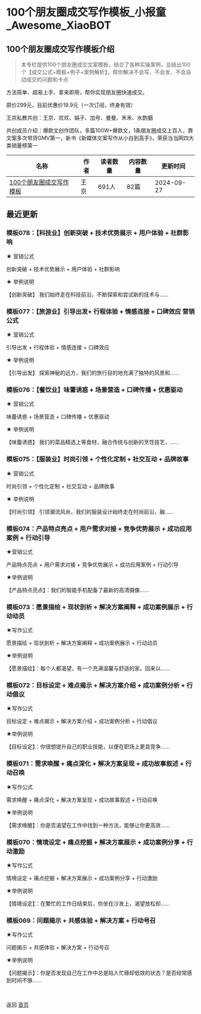 # 100个朋友圈成交写作模板_小报童_Awesome_XiaoBOT

## 100个朋友圈成交写作模板介绍
> 本专栏提供100个朋友圈成交文案模板，结合了各种实操案例，总结出100个【成交公式+模板+例子+案例解析】，帮你解决不会写、不会发、不会自动成交的问题和卡点    
    
方法简单、超易上手、拿来即用，帮你实现朋友圈快速成交。    
    
原价299元，目前优惠价19.9元（一次订阅，终身有效）    
    
王京私教共创：王京、欢欢、娟子、加号、曼曼、禾禾、水韵胭    
    
共创成员介绍：爆款文创作团队，多篇100W+爆款文，1条朋友圈成交上百人，靠文案多次带货GMV第一，新书《新媒体文案写作从小白到高手》，荣获当当网四大类销量榜第一  
  


|名称|作者|读者数量|内容数量|更新时间|
|---|---|---|---|---|
|[100个朋友圈成交写作模板](https://xiaobot.net/p/xinsheng2020072?refer=9c3f1c95-a052-465a-9902-f6d75080262a)|王京|691人|82篇|2024-09-27|

## 最近更新
### 模板078：【科技业】创新突破 + 技术优势展示 + 用户体验 + 社群影响

★ 营销公式

创新突破 + 技术优势展示 + 用户体验 + 社群影响

★ 举例说明

【创新突破】 我们始终走在科技前沿，不断探索和尝试新的技术与......

### 模板077：【旅游业】引导出发+ 行程体验 + 情感连接 + 口碑效应 营销公式

★ 营销公式

引导出发 + 行程体验 + 情感连接 + 口碑效应

★ 举例说明

【引导出发】 探索神秘的远方，我们的旅行目的地充满了独特的风景和......

### 模板076：【餐饮业】味蕾诱惑 + 场景营造 + 口碑传播 + 优惠驱动

★ 营销公式

味蕾诱惑 + 场景营造 + 口碑传播 + 优惠驱动

★ 举例说明

【味蕾诱惑】 我们的菜品精选上等食材，融合传统与创新的烹饪技艺，......

### 模板075：【服装业】时尚引领 + 个性化定制 + 社交互动 + 品牌故事

★ 营销公式

时尚引领 + 个性化定制 + 社交互动 + 品牌故事

★ 举例说明

【时尚引领】 引领潮流风尚，我们的服装设计始终走在时尚前沿，融......

### 模板074：产品特点亮点 + 用户需求对接 + 竞争优势展示 + 成功应用案例 + 行动引导

★营销公式

产品特点亮点 + 用户需求对接 + 竞争优势展示 + 成功应用案例 + 行动引导

★举例说明

【产品特点亮点】：我们的智能手机配备了最新的高清摄像......

### 模板073：愿景描绘 + 现状剖析 + 解决方案阐释 + 成功案例展示 + 行动动员

★写作公式

愿景描绘 + 现状剖析 + 解决方案阐释 + 成功案例展示 + 行动动员

★举例说明

【愿景描绘】：每个人都渴望，有一个充满温馨与舒适的家。回来以......

### 模板072：目标设定 + 难点揭示 + 解决方案介绍 + 成功案例分析 + 行动倡议

★写作公式

目标设定 + 难点揭示 + 解决方案介绍 + 成功案例分析 + 行动倡议

★举例说明

【目标设定】：你很想提升自己的职业技能，以便在职场上更具竞争......

### 模板071：需求唤醒 + 痛点深化 + 解决方案呈现 + 成功故事叙述 + 行动召唤

★写作公式

需求唤醒 + 痛点深化 + 解决方案呈现 + 成功故事叙述 + 行动召唤

★举例说明

【需求唤醒】：你是否渴望在工作中找到一种方法，能够让你更高效......

### 模板070：情境设定 + 痛点挖掘 + 解决方案展示 + 成功案例分享 + 行动激励

★写作公式

情境设定 + 痛点挖掘 + 解决方案展示 + 成功案例分享 + 行动激励

★举例说明

【情境设定】：在繁忙的工作日结束后，你坐在沙发上，渴望放松却......

### 模板069：问题揭示 + 共感体验 + 解决方案 + 行动号召

★写作公式

问题揭示 + 共感体验 + 解决方案 + 行动号召

★举例说明

【问题揭示】：你是否发现自己在工作中总是陷入忙碌却低效的状态？是否经常感到时间不够......


<a href="https://github.com/Reno9527/awesome-xiaobot" style="color: white; text-decoration: none;">awesome-xiaobot</a>

返回 [首页](../README.md)
